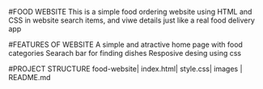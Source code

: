 #FOOD WEBSITE
This is a simple food ordering website using HTML and CSS in website  search items, and viwe details just like  a real food delivery app

#FEATURES OF WEBSITE 
A simple and atractive home page with food categories
Searach bar for finding dishes
Resposive desing using css

#PROJECT STRUCTURE
food-website| index.html| style.css| images | README.md

